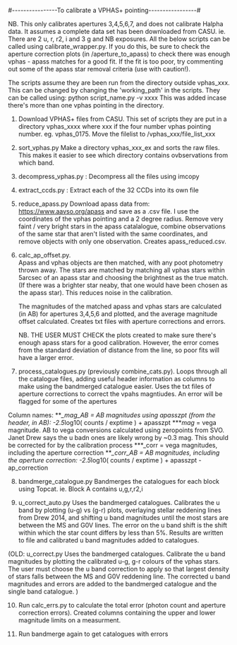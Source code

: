 #----------------To calibrate a VPHAS+ pointing-----------------#



NB. This only calibrates apertures 3,4,5,6,7, and does not calibrate Halpha data. It assumes a complete data set has been downloaded from CASU. ie. There are 2 u, r, r2, i and 3 g and NB exposures. 
All the below scripts can be called using calibrate_wrapper.py. If you do this, be sure to check the aperture correction plots  (in /aperture_to_apass) to check there was enough vphas - apass matches for a good fit. If the fit is too poor, try commenting out some of the apass star removal criteria (use with caution!).

The scripts assume they are been run from the directory outside vphas_xxx. This can be changed by changing the 'working_path' in the scripts. They can be called using:
	python script_name.py -v xxxx
This was added incase there's more than one vphas pointing in the directory.




1. Download VPHAS+ files from CASU. This set of scripts they are put in a directory vphas_xxxx  where xxx if the four number vphas pointing number. eg. vphas_0175. Move the filelist to /vphas_xxx/file_list_xxx 

2. sort_vphas.py  Make a directory vphas_xxx_ex and sorts the raw files. This makes it easier to see which directory contains ovbservations from which band. 

3. decompress_vphas.py : Decompress all the files using imcopy

4. extract_ccds.py : Extract each of the 32 CCDs into its own file

5. reduce_apass.py   Download apass data from: https://www.aavso.org/apass  and save as a .csv file.  I use the coordinates of the vphas pointing and a 2 degree radius. Remove very faint / very bright stars in the apass catalalogue, combine observations of the same star that aren't listed with the same coordinates, and remove objects with only one observation. Creates apass_reduced.csv.


6. calc_ap_offset.py.   
	Apass and vphas objects are then matched, with any poot photometry thrown away.  The stars are matched by matching all vphas stars within 5arcsec of an apass star and choosing the brightnest as the true match. (If there was a brighter star neaby, that one would have been chosen as the apass star). This reduces noise in the calibration.  
	
	The magnitudes of the matched apass and vphas stars are calculated (in AB) for apertures 3,4,5,6 and plotted, and the average magnitude offset calculated. Creates txt files with aperture corrections and errors.
	
	NB. THE USER MUST CHECK the plots created to make sure there's enough apass stars for a good calibration. However, the error comes from the standard deviation of distance from the line, so poor fits will have a larger error.
	

7. process_catalogues.py  (previously combine_cats.py).  Loops through all the catalogue files, adding useful header information as columns to make using the bandmerged catalogue easier. Uses the txt files of aperture corrections to correct the vpahs magntiudes. An error will be flagged for some of the apertures 

Column names: ***_mag_AB = AB magnitudes using apasszpt (from the header, in AB):   -2.5*log10( counts / exptime ) + apasszpt
              ***_mag_ = vega magnitude. AB to vega conversions calculated using zeropoints from SVO. Janet Drew says the u badn ones are likely wrong by ~0.3 mag. This should be corrected for by the calibration process
              ***_corr = vega magnitudes, including the aperture correction
              ***_corr_AB = AB magnitudes, including the aperture correction:  -2.5*log10( counts / exptime ) + apasszpt - ap_correction


8. bandmerge_catalogue.py  Bandmerges the catalogues for each block using Topcat. ie. Block A contains u,g,r,r2,i 

9. u_correct_auto.py  Uses the bandmerged catalogues. Calibrates the u band by plotting (u-g) vs (g-r) plots, overlaying stellar reddening lines from Drew 2014, and shifting u band magnitudes until the most stars are between the MS and G0V lines.
The error on the u band shift is the shift within which the star count differs by less than 5%.
Results are written to file and calibrated u band magnitudes added to catalogues.

(OLD: u_correct.py   Uses the bandmerged catalogues. Calibrate the u band magnitudes by plotting the calibrated u-g, g-r colours of the vphas stars. The user must choose the u band correction to apply so that largest density of stars falls between the MS and G0V reddening line. The corrected u band magnitudes and errors are added to the bandmerged catalogue and the single band catalogue. )


10. Run calc_errs.py to calculate the total error (photon count and aperture correction errors). Created columns containing the upper and lower magnitude limits on a measurment.


11. Run bandmerge again to get catalogues with errors
